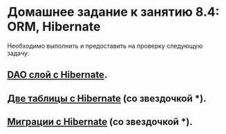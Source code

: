 # Домашнее задание к занятию 8.4: ORM, Hibernate

Необходимо выполнить и предоставить на проверку следующую задачу:

## [DAO слой c Hibernate](/../../tree/Task1).
## [Две таблицы с Hibernate](/../../tree/Task2) (со звездочкой *).
## [Миграции c Hibernate](/../../tree/Task3) (со звездочкой *).

